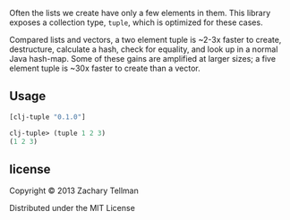 Often the lists we create have only a few elements in them.  This library exposes a collection type, `tuple`, which is optimized for these cases.

Compared lists and vectors, a two element tuple is ~2-3x faster to create, destructure, calculate a hash, check for equality, and look up in a normal Java hash-map.  Some of these gains are amplified at larger sizes; a five element tuple is ~30x faster to create than a vector.

## Usage

```clj
[clj-tuple "0.1.0"]
```

```clj
clj-tuple> (tuple 1 2 3)
(1 2 3)
```

## license

Copyright © 2013 Zachary Tellman

Distributed under the MIT License